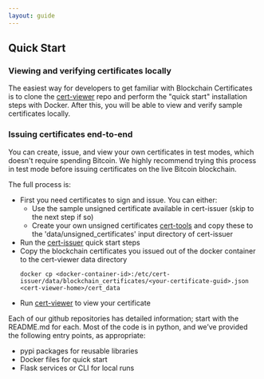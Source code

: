 ```yaml
---
layout: guide
---
```


## Quick Start

### Viewing and verifying certificates locally

The easiest way for developers to get familiar with Blockchain Certificates is to clone the [cert-viewer](https://github.com/blockchain-certificates/cert-viewer) repo and perform the "quick start" installation steps with Docker. After this, you will be able to view and verify sample certificates locally.

### Issuing certificates end-to-end

You can create, issue, and view your own certificates in test modes, which doesn't require spending Bitcoin. We highly recommend trying this process in test mode before issuing certificates on the live Bitcoin blockchain.

The full process is:

*   First you need certificates to sign and issue. You can either:
    *    Use the sample unsigned certificate available in cert-issuer (skip to the next step if so)
    *    Create your own unsigned certificates [cert-tools](https://github.com/blockchain-certificates/cert-tools) and copy these to the 'data/unsigned_certificates' input directory of cert-issuer
*   Run the [cert-issuer](https://github.com/blockchain-certificates/cert-issuer) quick start steps
*   Copy the blockchain certificates you issued out of the docker container to the cert-viewer data directory
    ```
    docker cp <docker-container-id>:/etc/cert-issuer/data/blockchain_certificates/<your-certificate-guid>.json <cert-viewer-home>/cert_data
    ```
*   Run [cert-viewer](https://github.com/blockchain-certificates/cert-viewer) to view your certificate


Each of our github repositories has detailed information; start with the README.md for each. Most of the code is in python, and we’ve provided the following entry points, as appropriate:

*   pypi packages for reusable libraries
*   Docker files for quick start
*   Flask services or CLI for local runs

